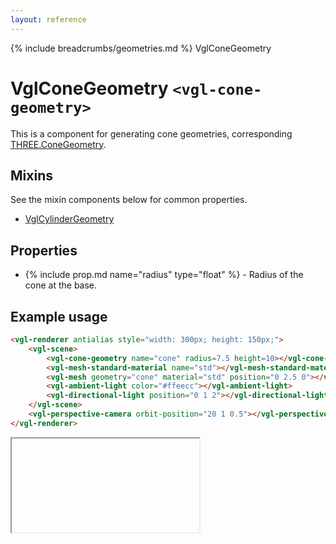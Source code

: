 ```yaml
---
layout: reference
---
```

{% include breadcrumbs/geometries.md %} VglConeGeometry
# VglConeGeometry `<vgl-cone-geometry>`
This is a component for generating cone geometries, corresponding [THREE.ConeGeometry](https://threejs.org/docs/index.html#api/geometries/ConeGeometry).
## Mixins
See the mixin components below for common properties.
* [VglCylinderGeometry](vgl-cylinder-geometry)

## Properties
* {% include prop.md name="radius" type="float" %} - Radius of the cone at the base.

## Example usage
```html
<vgl-renderer antialias style="width: 300px; height: 150px;">
    <vgl-scene>
        <vgl-cone-geometry name="cone" radius=7.5 height=10></vgl-cone-geometry>
        <vgl-mesh-standard-material name="std"></vgl-mesh-standard-material>
        <vgl-mesh geometry="cone" material="std" position="0 2.5 0"></vgl-mesh>
        <vgl-ambient-light color="#ffeecc"></vgl-ambient-light>
        <vgl-directional-light position="0 1 2"></vgl-directional-light>
    </vgl-scene>
    <vgl-perspective-camera orbit-position="20 1 0.5"></vgl-perspective-camera>
</vgl-renderer>
```
<div class="vgl-example"><iframe class="vgl-example__content" srcdoc="
    <style>
        body {
            margin: 0;
            overflow: hidden;
        }
        .vgl-canvas {
            height: 100vh;
        }
    </style>
    <vgl-renderer antialias class='vgl-canvas'>
        <vgl-scene>
            <vgl-cone-geometry name='cone' radius=7.5 height=10></vgl-cone-geometry>
            <vgl-mesh-standard-material name='std'></vgl-mesh-standard-material>
            <vgl-mesh geometry='cone' material='std' position='0 2.5 0'></vgl-mesh>
            <vgl-ambient-light color='#ffeecc'></vgl-ambient-light>
            <vgl-directional-light position='0 1 2'></vgl-directional-light>
        </vgl-scene>
        <vgl-perspective-camera orbit-position='20 1 0.5'></vgl-perspective-camera>
    </vgl-renderer>
    <script src='../js/vue.min.js'></script>
    <script src='../js/three.min.js'></script>
    <script src='../js/vue-gl.js'></script>
    <script>
        Object.keys(VueGL).forEach(function(name) {
            Vue.component(name, VueGL[name]);
        });
        const vm = new Vue({
            el: '.vgl-canvas'
        });
    </script>
"></iframe></div>
<script src="https://unpkg.com/srcdoc-polyfill@1.0.0/srcdoc-polyfill.min.js"></script>
